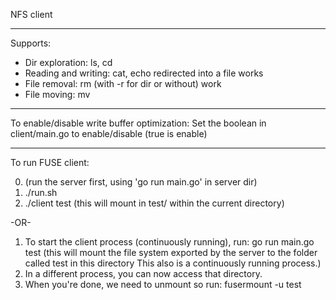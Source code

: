 NFS client

------
Supports:
   - Dir exploration: 	   ls, cd
   - Reading and writing:  cat, echo redirected into a file works
   - File removal:         rm (with -r for dir or without) work
   - File moving: 	   mv


------
To enable/disable write buffer optimization:
Set the boolean in client/main.go to enable/disable (true is enable)


------
To run FUSE client:

0. (run the server first, using 'go run main.go' in server dir)
1. ./run.sh
2. ./client test (this will mount in test/ within the current directory)

-OR-

1. To start the client process (continuously running), run:
   go run main.go test
   (this will mount the file system exported by the server to the folder called test in this directory
   This also is a continuously running process.)
2. In a different process, you can now access that directory.
3. When you're done, we need to unmount so run:
   fusermount -u test
